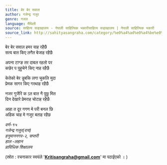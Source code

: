 ```yaml
---
title: बेर बेर सवाल
author: गजेन्द्र गजुर
genre: गजल
language: मैथिली
source: साहित्य सङ्ग्रहालय - नेपाली साहित्यिक भकारीसाहित्य सङ्ग्रहालय | नेपाली साहित्यिक भकारी
source_link: http://sahityasangraha.com/category/%e0%a4%ad%e0%a4%be%e0%a4%b7%e0%a4%be-%e0%a4%ad%e0%a4%be%e0%a4%b7%e0%a5%80-%e0%a4%b8%e0%a4%be%e0%a4%b9%e0%a4%bf%e0%a4%a4%e0%a5%8d%e0%a4%af/%e0%a4%ae%e0%a5%88%e0%a4%a5%e0%a4%bf%e0%a4%b2%e0%a5%80-%e0%a4%b0%e0%a4%9a%e0%a4%a8%e0%a4%be/
---
```


बेर बेर सवाल हमर याह रहैछै  
सत्य बात किए लगैत बेजाह रहैछै

अपना टाग्ङ तर दाबल रहलो पर  
कछेर प पुहुचेने किए नाह रहैछै

केतेको बेर डुबकि लगा चुकलि मुदा  
प्रेमक सागर किए गरथाह रहैछै

नजर गुजैरि क ऽत बात नै पुछु मित  
दिन देखारे प्रेमराह चोटाह रहैछै

आहा त दूर गगण मे परी बनल छि  
अहिक चाह मे गजुर बताह रहैछ

*वर्ण-१५  
गजेन्द्र गजुर(राय)  
हनुमाननगर-२, सप्तरी  
हाल -लहान  
प्राविधिक शिक्षालय*

(स्रोत : रचनाकार स्वयंले '**Kritisangraha@gmail.com**' मा पठाईएको । )
